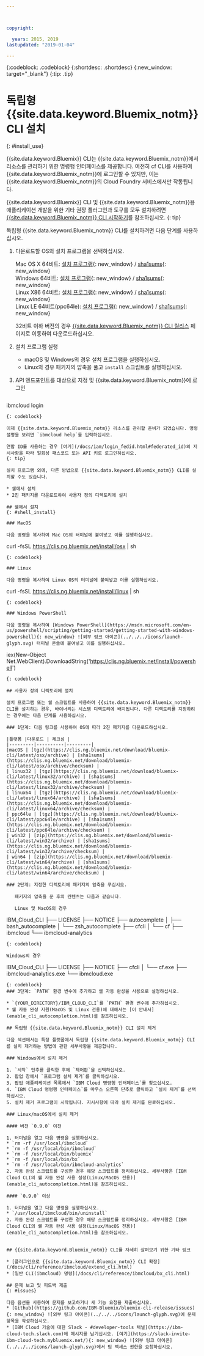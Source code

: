 ```yaml
---



copyright:

  years: 2015, 2019
lastupdated: "2019-01-04"

---
```


{:codeblock: .codeblock}
{:shortdesc: .shortdesc}
{:new_window: target="_blank"}
{:tip: .tip}


# 독립형 {{site.data.keyword.Bluemix_notm}} CLI 설치
{: #install_use}

{{site.data.keyword.Bluemix}} CLI는 {{site.data.keyword.Bluemix_notm}}에서 리소스를 관리하기 위한 명령행 인터페이스를 제공합니다. 여전히 cf CLI를 사용하여 {{site.data.keyword.Bluemix_notm}}에 로그인할 수 있지만, 이는 {{site.data.keyword.Bluemix_notm}}의 Cloud Foundry 서비스에서만 작동됩니다.  

{{site.data.keyword.Bluemix}} CLI 및 {{site.data.keyword.Bluemix_notm}}용 애플리케이션 개발을 위한 기타 권장 플러그인과 도구를 모두 설치하려면 [{{site.data.keyword.Bluemix_notm}} CLI 시작하기](/docs/cli/index.html)를 참조하십시오.
{: tip}

독립형 {{site.data.keyword.Bluemix_notm}} CLI를 설치하려면 다음 단계를 사용하십시오.

1. 다운로드할 OS의 설치 프로그램을 선택하십시오. 

   Mac OS X 64비트: [설치 프로그램](https://clis.ng.bluemix.net/download/bluemix-cli/latest/osx){: new_window} / [sha1sums](https://clis.ng.bluemix.net/download/bluemix-cli/latest/osx/checksum){: new_window} <br>
   Windows 64비트: [설치 프로그램](https://clis.ng.bluemix.net/download/bluemix-cli/latest/win64){: new_window} / [sha1sums](https://clis.ng.bluemix.net/download/bluemix-cli/latest/win64/checksum){: new_window} <br>
   Linux X86 64비트: [설치 프로그램](https://clis.ng.bluemix.net/download/bluemix-cli/latest/linux64){: new_window} / [sha1sums](https://clis.ng.bluemix.net/download/bluemix-cli/latest/linux64/checksum){: new_window} <br>
   Linux LE 64비트(ppc64le): [설치 프로그램](https://clis.ng.bluemix.net/download/bluemix-cli/latest/ppc64le){: new_window} / [sha1sums](https://clis.ng.bluemix.net/download/bluemix-cli/latest/ppc64le/checksum){: new_window} <br>

   32비트 이하 버전의 경우 [{{site.data.keyword.Bluemix_notm}} CLI 릴리스](/docs/cli/reference/ibmcloud/all_versions.html) 페이지로 이동하여 다운로드하십시오.

1. 설치 프로그램 실행
   * macOS 및 Windows의 경우 설치 프로그램을 실행하십시오.
   * Linux의 경우 패키지의 압축을 풀고 `install` 스크립트를 실행하십시오.

1. API 엔드포인트를 대상으로 지정 및 {{site.data.keyword.Bluemix_notm}}에 로그인

   ```
ibmcloud login
   ```
   {: codeblock}
   
이제 {{site.data.keyword.Bluemix_notm}} 리소스를 관리할 준비가 되었습니다. 명령 설명을 보려면 `ibmcloud help`를 입력하십시오.

연합 ID를 사용하는 경우 [여기](/docs/iam/login_fedid.html#federated_id)의 지시사항을 따라 일회성 패스코드 또는 API 키로 로그인하십시오.  
{: tip}

설치 프로그램 외에, 다른 방법으로 {{site.data.keyword.Bluemix_notm}} CLI를 설치할 수도 있습니다.

* 쉘에서 설치
* 2진 패키지를 다운로드하여 사용자 정의 디렉토리에 설치

## 쉘에서 설치
{: #shell_install}

### MacOS

다음 명령을 복사하여 Mac OS의 터미널에 붙여넣고 이를 실행하십시오.

```
curl -fsSL https://clis.ng.bluemix.net/install/osx | sh
```
{: codeblock}

### Linux

다음 명령을 복사하여 Linux OS의 터미널에 붙여넣고 이를 실행하십시오.

```
curl -fsSL https://clis.ng.bluemix.net/install/linux | sh
```
{: codeblock}

### Windows PowerShell

다음 명령을 복사하여 [Windows PowerShell](https://msdn.microsoft.com/en-us/powershell/scripting/getting-started/getting-started-with-windows-powershell){: new_window} ![외부 링크 아이콘](../../../icons/launch-glyph.svg) 터미널 콘솔에 붙여넣고 이를 실행하십시오.

```
iex(New-Object Net.WebClient).DownloadString('https://clis.ng.bluemix.net/install/powershell')
```
{: codeblock}

## 사용자 정의 디렉토리에 설치

설치 프로그램 또는 쉘 스크립트를 사용하여 {{site.data.keyword.Bluemix_notm}} CLI를 설치하는 경우, 바이너리는 시스템 디렉토리에 배치됩니다. 다른 디렉토리를 지정하려는 경우에는 다음 단계를 사용하십시오.

### 1단계: 다음 링크를 사용하여 OS에 따라 2진 패키지를 다운로드하십시오.

|플랫폼 |다운로드 | 체크섬 |
|---------|----------|---------|
|macOS | [tgz](https://clis.ng.bluemix.net/download/bluemix-cli/latest/osx/archive) | [sha1sums](https://clis.ng.bluemix.net/download/bluemix-cli/latest/osx/archive/checksum) |
| linux32 | [tgz](https://clis.ng.bluemix.net/download/bluemix-cli/latest/linux32/archive) | [sha1sums](https://clis.ng.bluemix.net/download/bluemix-cli/latest/linux32/archive/checksum) |
| linux64 | [tgz](https://clis.ng.bluemix.net/download/bluemix-cli/latest/linux64/archive) | [sha1sums](https://clis.ng.bluemix.net/download/bluemix-cli/latest/linux64/archive/checksum) |
| ppc64le | [tgz](https://clis.ng.bluemix.net/download/bluemix-cli/latest/ppc64le/archive) | [sha1sums](https://clis.ng.bluemix.net/download/bluemix-cli/latest/ppc64le/archive/checksum) |
| win32 | [zip](https://clis.ng.bluemix.net/download/bluemix-cli/latest/win32/archive) | [sha1sums](https://clis.ng.bluemix.net/download/bluemix-cli/latest/win32/archive/checksum) |
| win64 | [zip](https://clis.ng.bluemix.net/download/bluemix-cli/latest/win64/archive) | [sha1sums](https://clis.ng.bluemix.net/download/bluemix-cli/latest/win64/archive/checksum) |

### 2단계: 지정한 디렉토리에 패키지의 압축을 푸십시오.

   패키지의 압축을 푼 후의 컨텐츠는 다음과 같습니다.

   Linux 및 MacOS의 경우

   ```
   IBM_Cloud_CLI
   ├── LICENSE
   ├── NOTICE
   ├── autocomplete
   │   ├── bash_autocomplete
   │   └── zsh_autocomplete
   ├── cfcli
   │   └── cf
   ├── ibmcloud
   └── ibmcloud-analytics
   ```
   {: codeblock}

   Windows의 경우

   ```
   IBM_Cloud_CLI
   ├── LICENSE
   ├── NOTICE
   ├── cfcli
   │   └── cf.exe
   ├── ibmcloud-analytics.exe
   └── ibmcloud.exe
   ```
   {: codeblock}
### 3단계: `PATH` 환경 변수에 추가하고 쉘 자동 완성을 사용으로 설정하십시오.

   * `{YOUR_DIRECTORY}/IBM_CLOUD_CLI`를 `PATH` 환경 변수에 추가하십시오.
   * 쉘 자동 완성 지원(MacOS 및 Linux 전용)에 대해서는 [이 안내서](enable_cli_autocompletion.html)를 참조하십시오.
   
## 독립형 {{site.data.keyword.Bluemix_notm}} CLI 설치 제거

다음 섹션에서는 특정 플랫폼에서 독립형 {{site.data.keyword.Bluemix_notm}} CLI를 설치 제거하는 방법에 관한 세부사항을 제공합니다.

### Windows에서 설치 제거

1. `시작` 단추를 클릭한 후에 `제어판`을 선택하십시오.
2. 팝업 창에서 `프로그램 설치 제거`를 클릭하십시오.
3. 팝업 애플리케이션 목록에서 `IBM Cloud 명령행 인터페이스`를 찾으십시오.
4. `IBM Cloud 명령행 인터페이스`를 마우스 오른쪽 단추로 클릭하고 `설치 제거`를 선택하십시오.
5. 설치 제거 프로그램이 시작됩니다. 지시사항에 따라 설치 제거를 완료하십시오.

### Linux/macOS에서 설치 제거

#### 버전 `0.9.0` 이전

1. 터미널을 열고 다음 명령을 실행하십시오.
  * `rm -rf /usr/local/ibmcloud`
  * `rm -f /usr/local/bin/ibmcloud`
  * `rm -f /usr/local/bin/bluemix`
  * `rm -f /usr/local/bin/bx`
  * `rm -f /usr/local/bin/ibmcloud-analytics`
2. 자동 완성 스크립트를 구성한 경우 해당 스크립트를 정리하십시오. 세부사항은 [IBM Cloud CLI의 쉘 자동 완성 사용 설정(Linux/MacOS 전용)](enable_cli_autocompletion.html)을 참조하십시오.

#### `0.9.0` 이상

1. 터미널을 열고 다음 명령을 실행하십시오.
  * `/usr/local/ibmcloud/bin/uninstall`
2. 자동 완성 스크립트를 구성한 경우 해당 스크립트를 정리하십시오. 세부사항은 [IBM Cloud CLI의 쉘 자동 완성 사용 설정(Linux/MacOS 전용)](enable_cli_autocompletion.html)을 참조하십시오.


## {{site.data.keyword.Bluemix_notm}} CLI를 자세히 살펴보기 위한 기타 링크

* [플러그인으로 {{site.data.keyword.Bluemix_notm}} CLI 확장](/docs/cli/reference/ibmcloud/extend_cli.html)
* [일반 CLI(ibmcloud) 명령](/docs/cli/reference/ibmcloud/bx_cli.html)

## 문제 보고 및 피드백 제출
{: #issues}

다음 옵션을 사용하여 문제를 보고하거나 새 기능 요청을 제출하십시오.
 * [Github](https://github.com/IBM-Bluemix/bluemix-cli-release/issues){: new_window} ![외부 링크 아이콘](../../../icons/launch-glyph.svg)에 문제 항목을 작성하십시오.
 * [IBM Cloud 기술에 대한 Slack - #developer-tools 채널](https://ibm-cloud-tech.slack.com)에 메시지를 남기십시오. [여기](https://slack-invite-ibm-cloud-tech.mybluemix.net/){: new_window} ![외부 링크 아이콘](../../../icons/launch-glyph.svg)에서 팀 액세스 권한을 요청하십시오.
